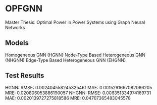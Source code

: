 # OPFGNN
Master Thesis: Optimal Power in Power Systems using Graph Neural Networks

## Models
Homogeneous GNN (HGNN)
Node-Type Based Heterogeneous GNN (NHGNN)
Edge-Type Based Heterogeneous GNN (EHGNN)

## Test Results
HGNN: RMSE: 0.002404558245325461 MAE: 0.0015261667082086205 MRE: 0.020806053886190057
NHGNN: RMSE: 0.006351334974169731 MAE: 0.0020139727275818586 MRE: 0.04707365483045578
